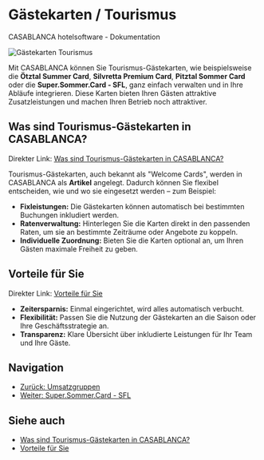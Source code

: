 # Gästekarten / Tourismus

CASABLANCA hotelsoftware - Dokumentation

![Gästekarten Tourismus](https://docs.casablanca.at/assets/images/guest_cards-2d13c48cf4fc1e5d5cd1785c4e9a8b5f.png "Gästekarten / Tourismus")

Mit CASABLANCA können Sie Tourismus-Gästekarten, wie beispielsweise die **Ötztal Summer Card**, **Silvretta Premium Card**, **Pitztal Sommer Card** oder die **Super.Sommer.Card - SFL**, ganz einfach verwalten und in Ihre Abläufe integrieren. Diese Karten bieten Ihren Gästen attraktive Zusatzleistungen und machen Ihren Betrieb noch attraktiver.

## Was sind Tourismus-Gästekarten in CASABLANCA?

Direkter Link: [Was sind Tourismus-Gästekarten in CASABLANCA?](https://docs.casablanca.at/desktop/guest_cards/#was-sind-tourismus-gästekarten-in-casablanca)

Tourismus-Gästekarten, auch bekannt als "Welcome Cards", werden in CASABLANCA als **Artikel** angelegt. Dadurch können Sie flexibel entscheiden, wie und wo sie eingesetzt werden – zum Beispiel:

* **Fixleistungen:** Die Gästekarten können automatisch bei bestimmten Buchungen inkludiert werden.
* **Ratenverwaltung:** Hinterlegen Sie die Karten direkt in den passenden Raten, um sie an bestimmte Zeiträume oder Angebote zu koppeln.
* **Individuelle Zuordnung:** Bieten Sie die Karten optional an, um Ihren Gästen maximale Freiheit zu geben.

## Vorteile für Sie

Direkter Link: [Vorteile für Sie](https://docs.casablanca.at/desktop/guest_cards/#vorteile-für-sie)

* **Zeitersparnis:** Einmal eingerichtet, wird alles automatisch verbucht.
* **Flexibilität:** Passen Sie die Nutzung der Gästekarten an die Saison oder Ihre Geschäftsstrategie an.
* **Transparenz:** Klare Übersicht über inkludierte Leistungen für Ihr Team und Ihre Gäste.

## Navigation

* [Zurück: Umsatzgruppen](https://docs.casablanca.at/desktop/articles/revenue)  
* [Weiter: Super.Sommer.Card - SFL](https://docs.casablanca.at/desktop/guest_cards/super_summer_card)

## Siehe auch

* [Was sind Tourismus-Gästekarten in CASABLANCA?](https://docs.casablanca.at/desktop/guest_cards/#was-sind-tourismus-gästekarten-in-casablanca)  
* [Vorteile für Sie](https://docs.casablanca.at/desktop/guest_cards/#vorteile-für-sie)